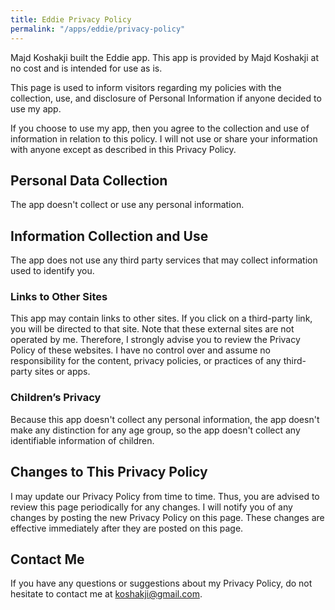 ```yaml
---
title: Eddie Privacy Policy
permalink: "/apps/eddie/privacy-policy"
---
```


Majd Koshakji built the Eddie app. This app is provided by Majd Koshakji at no cost and is intended for use as is.

This page is used to inform visitors regarding my policies with the collection, use, and disclosure of Personal Information if anyone decided to use my app.

If you choose to use my app, then you agree to the collection and use of information in relation to this policy. I will not use or share your information with anyone except as described in this Privacy Policy.


## Personal Data Collection

The app doesn't collect or use any personal information.

## Information Collection and Use

The app does not use any third party services that may collect information used to identify you.

### Links to Other Sites

This app may contain links to other sites. If you click on a third-party link, you will be directed to that site. Note that these external sites are not operated by me. Therefore, I strongly advise you to review the Privacy Policy of these websites. I have no control over and assume no responsibility for the content, privacy policies, or practices of any third-party sites or apps.

### Children’s Privacy

Because this app doesn't collect any personal information, the app doesn't make any distinction for any age group, so the app doesn't collect any identifiable information of children.

## Changes to This Privacy Policy

I may update our Privacy Policy from time to time. Thus, you are advised to review this page periodically for any changes. I will notify you of any changes by posting the new Privacy Policy on this page. These changes are effective immediately after they are posted on this page.

## Contact Me

If you have any questions or suggestions about my Privacy Policy, do not hesitate to contact me at koshakji@gmail.com.